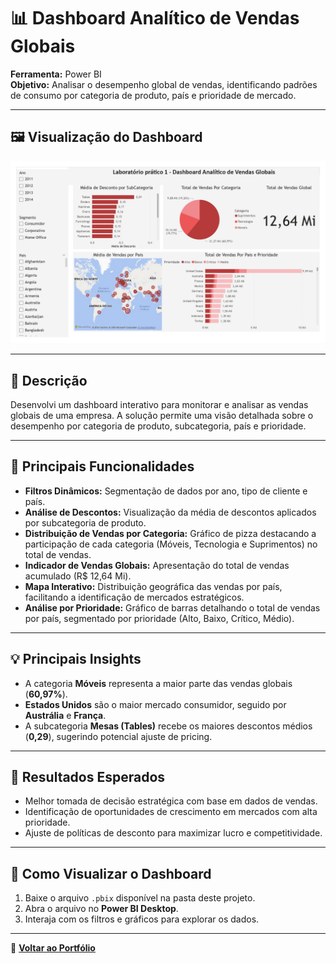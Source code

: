 # 📊 Dashboard Analítico de Vendas Globais

**Ferramenta:** Power BI  
**Objetivo:** Analisar o desempenho global de vendas, identificando padrões de consumo por categoria de produto, país e prioridade de mercado.

---

## 🖼️ Visualização do Dashboard

![Dashboard Analítico de Vendas Globais](../imagem/Lab1_page-0001.jpg)


---

## 📝 Descrição

Desenvolvi um dashboard interativo para monitorar e analisar as vendas globais de uma empresa. A solução permite uma visão detalhada sobre o desempenho por categoria de produto, subcategoria, país e prioridade.

---

## 🔎 Principais Funcionalidades

- **Filtros Dinâmicos:** Segmentação de dados por ano, tipo de cliente e país.  
- **Análise de Descontos:** Visualização da média de descontos aplicados por subcategoria de produto.  
- **Distribuição de Vendas por Categoria:** Gráfico de pizza destacando a participação de cada categoria (Móveis, Tecnologia e Suprimentos) no total de vendas.  
- **Indicador de Vendas Globais:** Apresentação do total de vendas acumulado (R$ 12,64 Mi).  
- **Mapa Interativo:** Distribuição geográfica das vendas por país, facilitando a identificação de mercados estratégicos.  
- **Análise por Prioridade:** Gráfico de barras detalhando o total de vendas por país, segmentado por prioridade (Alto, Baixo, Crítico, Médio).  

---

## 💡 Principais Insights

- A categoria **Móveis** representa a maior parte das vendas globais (**60,97%**).  
- **Estados Unidos** são o maior mercado consumidor, seguido por **Austrália** e **França**.  
- A subcategoria **Mesas (Tables)** recebe os maiores descontos médios (**0,29**), sugerindo potencial ajuste de pricing.  

---

## 🎯 Resultados Esperados

- Melhor tomada de decisão estratégica com base em dados de vendas.  
- Identificação de oportunidades de crescimento em mercados com alta prioridade.  
- Ajuste de políticas de desconto para maximizar lucro e competitividade.  

---

## 📂 Como Visualizar o Dashboard

1. Baixe o arquivo `.pbix` disponível na pasta deste projeto.  
2. Abra o arquivo no **Power BI Desktop**.  
3. Interaja com os filtros e gráficos para explorar os dados.  

---

🔗 **[Voltar ao Portfólio](../README.md)**
